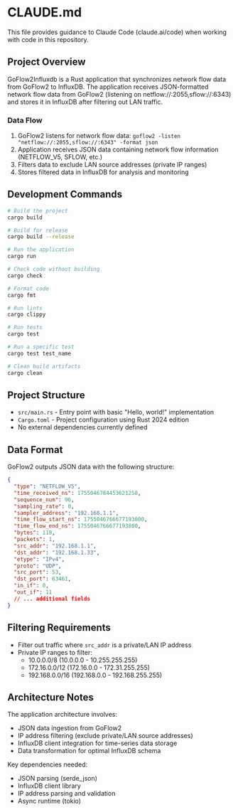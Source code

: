 # CLAUDE.md

This file provides guidance to Claude Code (claude.ai/code) when working with code in this repository.

## Project Overview

GoFlow2Influxdb is a Rust application that synchronizes network flow data from GoFlow2 to InfluxDB. The application receives JSON-formatted network flow data from GoFlow2 (listening on netflow://:2055,sflow://:6343) and stores it in InfluxDB after filtering out LAN traffic.

### Data Flow
1. GoFlow2 listens for network flow data: `goflow2 -listen "netflow://:2055,sflow://:6343" -format json`
2. Application receives JSON data containing network flow information (NETFLOW_V5, SFLOW, etc.)
3. Filters data to exclude LAN source addresses (private IP ranges)
4. Stores filtered data in InfluxDB for analysis and monitoring

## Development Commands

```bash
# Build the project
cargo build

# Build for release
cargo build --release

# Run the application
cargo run

# Check code without building
cargo check

# Format code
cargo fmt

# Run lints
cargo clippy

# Run tests
cargo test

# Run a specific test
cargo test test_name

# Clean build artifacts
cargo clean
```

## Project Structure

- `src/main.rs` - Entry point with basic "Hello, world!" implementation
- `Cargo.toml` - Project configuration using Rust 2024 edition
- No external dependencies currently defined

## Data Format

GoFlow2 outputs JSON data with the following structure:
```json
{
  "type": "NETFLOW_V5",
  "time_received_ns": 1755046784453621258,
  "sequence_num": 96,
  "sampling_rate": 0,
  "sampler_address": "192.168.1.1",
  "time_flow_start_ns": 1755046766677193800,
  "time_flow_end_ns": 1755046766677193800,
  "bytes": 118,
  "packets": 1,
  "src_addr": "192.168.1.1",
  "dst_addr": "192.168.1.33",
  "etype": "IPv4",
  "proto": "UDP",
  "src_port": 53,
  "dst_port": 63461,
  "in_if": 0,
  "out_if": 11
  // ... additional fields
}
```

## Filtering Requirements

- Filter out traffic where `src_addr` is a private/LAN IP address
- Private IP ranges to filter:
  - 10.0.0.0/8 (10.0.0.0 - 10.255.255.255)
  - 172.16.0.0/12 (172.16.0.0 - 172.31.255.255)  
  - 192.168.0.0/16 (192.168.0.0 - 192.168.255.255)

## Architecture Notes

The application architecture involves:
- JSON data ingestion from GoFlow2 
- IP address filtering (exclude private/LAN source addresses)
- InfluxDB client integration for time-series data storage
- Data transformation for optimal InfluxDB schema

Key dependencies needed:
- JSON parsing (serde_json)
- InfluxDB client library
- IP address parsing and validation
- Async runtime (tokio)
